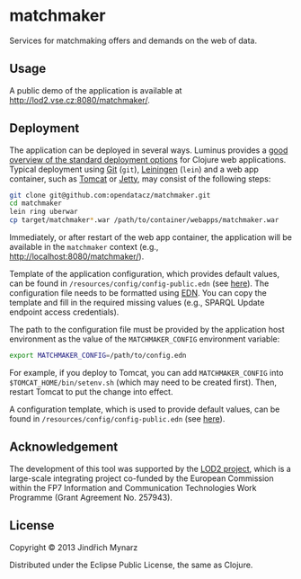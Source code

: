 # matchmaker

Services for matchmaking offers and demands on the web of data.

## Usage

A public demo of the application is available at <http://lod2.vse.cz:8080/matchmaker/>.

## Deployment

The application can be deployed in several ways. Luminus provides a [good overview of the standard deployment options](http://www.luminusweb.net/docs/deployment.md) for Clojure web applications. Typical deployment using [Git](http://git-scm.com/) (`git`), [Leiningen](http://leiningen.org/) (`lein`) and a web app container, such as [Tomcat](http://tomcat.apache.org/) or [Jetty](http://www.eclipse.org/jetty/), may consist of the following steps:

```bash
git clone git@github.com:opendatacz/matchmaker.git
cd matchmaker
lein ring uberwar
cp target/matchmaker*.war /path/to/container/webapps/matchmaker.war
```

Immediately, or after restart of the web app container, the application will be available in the `matchmaker` context (e.g., <http://localhost:8080/matchmaker/>).

Template of the application configuration, which provides default values, can be found in `/resources/config/config-public.edn` (see [here](https://github.com/opendatacz/matchmaker/blob/master/resources/config/config-public.edn)). The configuration file needs to be formatted using [EDN](https://github.com/edn-format/edn). You can copy the template and fill in the required missing values (e.g., SPARQL Update endpoint access credentials). 

The path to the configuration file must be provided by the application host environment as the value of the `MATCHMAKER_CONFIG` environment variable: 

```bash
export MATCHMAKER_CONFIG=/path/to/config.edn
```

For example, if you deploy to Tomcat, you can add `MATCHMAKER_CONFIG` into `$TOMCAT_HOME/bin/setenv.sh` (which may need to be created first). Then, restart Tomcat to put the change into effect. 

A configuration template, which is used to provide default values, can be found in `/resources/config/config-public.edn` (see [here](https://github.com/opendatacz/matchmaker/blob/master/resources/config/config-public.edn)). 

## Acknowledgement

The development of this tool was supported by the [LOD2 project](http://lod2.eu/), which is a large-scale integrating project co-funded by the European Commission within the FP7 Information and Communication Technologies Work Programme (Grant Agreement No. 257943).

## License

Copyright &copy; 2013 Jindřich Mynarz

Distributed under the Eclipse Public License, the same as Clojure.
